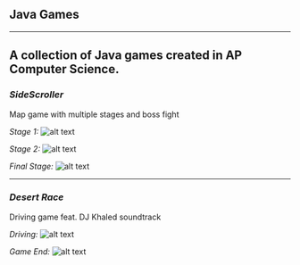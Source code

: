 ## Java Games
---
A collection of Java games created in AP Computer Science.
---
### _SideScroller_
Map game with multiple stages and boss fight

_Stage 1:_ 
![alt text](https://github.com/andrewlu0/JavaGraphic/blob/master/Screenshots/Stage1.png)

_Stage 2:_
![alt text](https://github.com/andrewlu0/JavaGraphic/blob/master/Screenshots/Stage2.png)

_Final Stage:_
![alt text](https://github.com/andrewlu0/JavaGraphic/blob/master/Screenshots/BossStage.png)

---
### _Desert Race_
Driving game feat. DJ Khaled soundtrack

_Driving:_
![alt text](https://github.com/andrewlu0/JavaGraphic/blob/master/Screenshots/Road.png)

_Game End:_
![alt text](https://github.com/andrewlu0/JavaGraphic/blob/master/Screenshots/RoadCrash.png)

